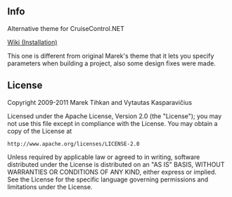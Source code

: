﻿Info
--

Alternative theme for CruiseControl.NET

[Wiki (Installation)](https://github.com/vytautask/CC.NET-Kaizen-theme-revamped/wiki)

This one is different from original Marek's theme that it lets you specify parameters when building a project, also some design fixes were made.


License
--

Copyright 2009-2011 Marek Tihkan and Vytautas Kasparavičius

Licensed under the Apache License, Version 2.0 (the "License");
you may not use this file except in compliance with the License.
You may obtain a copy of the License at

    http://www.apache.org/licenses/LICENSE-2.0

Unless required by applicable law or agreed to in writing, software
distributed under the License is distributed on an "AS IS" BASIS,
WITHOUT WARRANTIES OR CONDITIONS OF ANY KIND, either express or implied.
See the License for the specific language governing permissions and
limitations under the License.